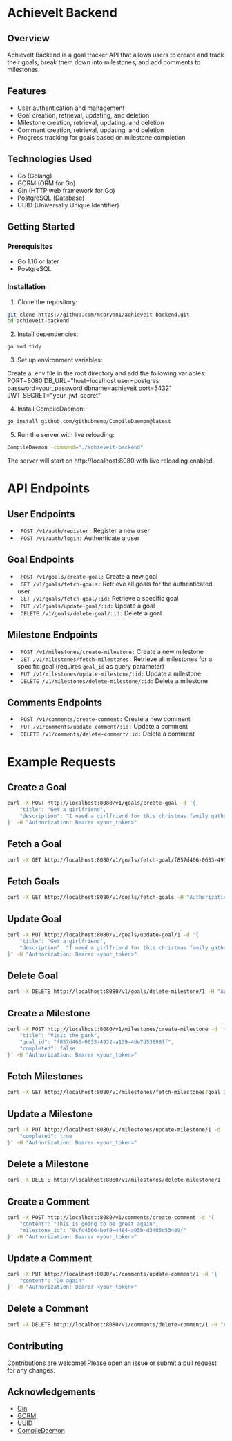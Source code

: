 # AchieveIt Backend

## Overview

AchieveIt Backend is a goal tracker API that allows users to create and track their goals, break them down into milestones, and add comments to milestones.

## Features

- User authentication and management
- Goal creation, retrieval, updating, and deletion
- Milestone creation, retrieval, updating, and deletion
- Comment creation, retrieval, updating, and deletion
- Progress tracking for goals based on milestone completion

## Technologies Used

- Go (Golang)
- GORM (ORM for Go)
- Gin (HTTP web framework for Go)
- PostgreSQL (Database)
- UUID (Universally Unique Identifier)

## Getting Started

### Prerequisites

- Go 1.16 or later
- PostgreSQL

### Installation

1. Clone the repository:

```sh
git clone https://github.com/mcbryan1/achieveit-backend.git
cd achieveit-backend
```


2. Install dependencies:

```sh
go mod tidy
```


3. Set up environment variables:

Create a .env file in the root directory and add the following variables:
PORT=8080
DB_URL="host=localhost user=postgres password=your_password dbname=achieveit port=5432"
JWT_SECRET="your_jwt_secret"


4. Install CompileDaemon:

```sh
go install github.com/githubnemo/CompileDaemon@latest
```


5. Run the server with live reloading:

```sh
CompileDaemon -command="./achieveit-backend"
```
The server will start on http://localhost:8080 with live reloading enabled.




# API Endpoints

## User Endpoints

- ``` POST /v1/auth/register:``` Register a new user
- ``` POST /v1/auth/login:``` Authenticate a user


## Goal Endpoints

- ``` POST /v1/goals/create-goal:``` Create a new goal
- ``` GET /v1/goals/fetch-goals:``` Retrieve all goals for the authenticated user
- ``` GET /v1/goals/fetch-goal/:id:``` Retrieve a specific goal
- ``` PUT /v1/goals/update-goal/:id:``` Update a goal
- ``` DELETE /v1/goals/delete-goal/:id:``` Delete a goal


## Milestone Endpoints

- ``` POST /v1/milestones/create-milestone:``` Create a new milestone
- ``` GET /v1/milestones/fetch-milestones:``` Retrieve all milestones for a specific goal (requires ```goal_id``` as query parameter)
- ``` PUT /v1/milestones/update-milestone/:id:``` Update a milestone
- ``` DELETE /v1/milestones/delete-milestone/:id:``` Delete a milestone


## Comments Endpoints

- ``` POST /v1/comments/create-comment:``` Create a new comment
- ``` PUT /v1/comments/update-comment/:id:``` Update a comment
- ``` DELETE /v1/comments/delete-comment/:id:``` Delete a comment


# Example Requests

## Create a Goal

```sh
curl -X POST http://localhost:8080/v1/goals/create-goal -d '{
    "title": "Get a girlfriend",
    "description": "I need a girlfriend for this christmas family gathering",
}' -H "Authorization: Bearer <your_token>"
```

## Fetch a Goal

```sh
curl -X GET http://localhost:8080/v1/goals/fetch-goal/f857d466-0633-4932-a139-4de7d53898ff -H "Authorization: Bearer <your_token>"
```


## Fetch Goals

```sh
curl -X GET http://localhost:8080/v1/goals/fetch-goals -H "Authorization: Bearer <your_token>"
```

## Update Goal

```sh
curl -X PUT http://localhost:8080/v1/goals/update-goal/1 -d '{
    "title": "Get a girlfriend",
    "description": "I need a girlfriend for this christmas family gathering at Tokyo",
}' -H "Authorization: Bearer <your_token>"
```


## Delete Goal

```sh
curl -X DELETE http://localhost:8080/v1/goals/delete-milestone/1 -H "Authorization: Bearer <your_token>"
```




## Create a Milestone

```sh
curl -X POST http://localhost:8080/v1/milestones/create-milestone -d '{
    "title": "Visit the park",
    "goal_id": "f857d466-0633-4932-a139-4de7d53898ff",
    "completed": false
}' -H "Authorization: Bearer <your_token>"
```


## Fetch Milestones

```sh
curl -X GET http://localhost:8080/v1/milestones/fetch-milestones?goal_id=f857d466-0633-4932-a139-4de7d53898ff -H "Authorization: Bearer <your_token>"
```


## Update a Milestone

```sh
curl -X PUT http://localhost:8080/v1/milestones/update-milestone/1 -d '{
    "completed": true
}' -H "Authorization: Bearer <your_token>"
```

## Delete a Milestone

```sh
curl -X DELETE http://localhost:8080/v1/milestones/delete-milestone/1 -H "Authorization: Bearer <your_token>"
```




## Create a Comment

```sh
curl -X POST http://localhost:8080/v1/comments/create-comment -d '{
    "content": "This is going to be great again",
    "milestone_id": "9cfc4506-bef9-4484-a05b-d3405d53489f"
}' -H "Authorization: Bearer <your_token>"
```


## Update a Comment

```sh
curl -X PUT http://localhost:8080/v1/comments/update-comment/1 -d '{
    "content": "Go again"
}' -H "Authorization: Bearer <your_token>"
```

## Delete a Comment

```sh
curl -X DELETE http://localhost:8080/v1/comments/delete-comment/1 -H "Authorization: Bearer <your_token>"
```




## Contributing

Contributions are welcome! Please open an issue or submit a pull request for any changes.



## Acknowledgements

- [Gin](https://github.com/gin-gonic/gin)
- [GORM](https://github.com/go-gorm/gorm)
- [UUID](https://github.com/google/uuid)
- [CompileDaemon](https://github.com/githubnemo/CompileDaemon)




